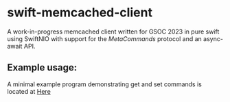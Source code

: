 # swift-memcached-client

A work-in-progress memcached client written for GSOC 2023 in pure swift using SwiftNIO with support for the *MetaCommands* protocol and an async-await API.

## Example usage:
A minimal example program demonstrating get and set commands is located at [Here](Sources/ClientExample/main.swift)